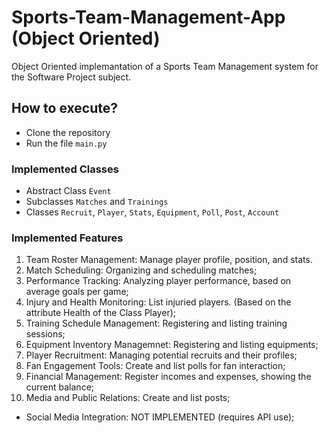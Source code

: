 # Sports-Team-Management-App (Object Oriented)
Object Oriented implemantation of a Sports Team Management system for the Software Project subject. 

## How to execute? 
* Clone the repository
* Run the file `main.py`
### Implemented Classes  
* Abstract Class `Event`
* Subclasses `Matches` and `Trainings`
* Classes `Recruit`, `Player`, `Stats`, `Equipment`, `Poll`, `Post`, `Account`
### Implemented Features
1. Team Roster Management: Manage player profile, position, and stats.
2. Match Scheduling: Organizing and scheduling matches;
3. Performance Tracking: Analyzing player performance, based on average goals per game;
4. Injury and Health Monitoring: List injuried players. (Based on the attribute Health of the Class Player);
5. Training Schedule Management: Registering and listing training sessions;
6. Equipment Inventory Managemnet: Registering and listing equipments;
7. Player Recruitment: Managing potential recruits and their profiles;
8. Fan Engagement Tools: Create and list polls for fan interaction;
9. Financial Management: Register incomes and expenses, showing the current balance;
10. Media and Public Relations: Create and list posts;
* Social Media Integration: NOT IMPLEMENTED (requires API use);
